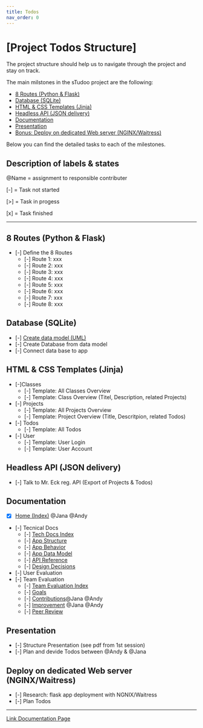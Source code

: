 ```yaml
---
title: Todos
nav_order: 0
---
```


# [Project Todos Structure]

The project structure should help us to navigate through the project and stay on track.

The main milstones in the sTudoo project are the following:

- [8 Routes (Python & Flask)](#8-routes-python--flask)
- [Database (SQLite)](#database-sqlite)
- [HTML & CSS Templates (Jinja)](#html--css-templates-jinja)
- [Headless API (JSON delivery)](#headless-api-json-delivery)
- [Documentation](#documentation)
- [Presentation](#presentation)
- [Bonus: Deploy on dedicated Web server (NGINX/Waitress)](#deploy-on-dedicated-web-server-nginxwaitress)

Below you can find the detailed tasks to each of the milestones.

## Description of labels & states

@Name = assignment to responsible contributer

[-] = Task not started

[>] = Task in progess

[x] = Task finished

---

## 8 Routes (Python & Flask)

- [-] Define the 8 Routes
  - [-] Route 1: xxx
  - [-] Route 2: xxx
  - [-] Route 3: xxx
  - [-] Route 4: xxx
  - [-] Route 5: xxx
  - [-] Route 6: xxx
  - [-] Route 7: xxx
  - [-] Route 8: xxx

## Database (SQLite)

- [-] [Create data model (UML)](/docs/technical-docs/data-model)
- [-] Create Database from data model
- [-] Connect data base to app

## HTML & CSS Templates (Jinja)
- [-]Classes 
  - [-] Template: All Classes Overview
  - [-] Template: Class Overview (Titel, Description, related Projects)
- [-] Projects
  - [-] Template: All Projects Overview
  - [-] Template: Project Overview (Title, Descritpion, related Todos)
- [-] Todos
  - [-] Template: All Todos
- [-] User
  - [-] Template: User Login
  - [-] Template: User Account

## Headless API (JSON delivery)
- [-] Talk to Mr. Eck reg. API (Export of Projects & Todos)

## Documentation
- [x] [Home (Index)](/docs/index) @Jana @Andy
- [-] Tecnical Docs
  - [-] [Tech Docs Index](/docs/technical-docs/index)
  - [-] [App Structure](/docs/technical-docs/app-structure)
  - [-] [App Behavior](/docs/technical-docs/app-behavior)
  - [-] [App Data Model](/docs/technical-docs/data-model)
  - [-] [API Reference](/docs/technical-docs/api-reference)
  - [-] [Design Decisions](/docs/technical-docs/design-decisions)
- [-] User Evaluation
- [-] Team Evaluation
  - [-] [Team Evaluation Index](/docs/team-eval/index)
  - [-] [Goals](/docs/team-eval/goals)
  - [-] [Contributions](/docs/team-eval/contributions)@Jana @Andy
  - [-] [Improvement](/docs/team-eval/improvements) @Jana @Andy
  - [-] [Peer Review](/docs/team-eval/peer-review)

## Presentation

- [-] Structure Presentation (see pdf from 1st session)
- [-] Plan and devide Todos between @Andy & @Jana

## Deploy on dedicated Web server (NGINX/Waitress)

- [-] Research: flask app deployment with NGNIX/Waitress
- [-] Plan Todos

---

[Link Documentation Page](https://www.andreas-moor.de/sTudoo/)